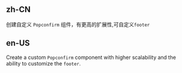 ## zh-CN

创建自定义 `Popconfirm` 组件，有更高的扩展性,可自定义`footer`

## en-US

Create a custom `Popconfirm` component with higher scalability and the ability to customize the `footer`.
